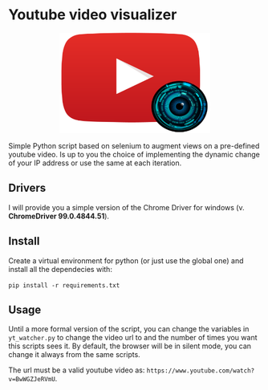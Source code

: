 # Youtube video visualizer

<p align="center">
  <img src="imgs/icon.png" alt="icon" width=300 height=200/>
</p>

Simple Python script based on selenium to augment views on a pre-defined youtube video. Is up to you the choice of implementing the dynamic change of your IP address or use the same at each iteration.


## Drivers

I will provide you a simple version of the Chrome Driver for windows (v. **ChromeDriver 99.0.4844.51**).

## Install

Create a virtual environment for python (or just use the global one) and install all the dependecies with:

```pip install -r requirements.txt```

## Usage

Until a more formal version of the script, you can change the variables in ```yt_watcher.py``` to change the video url to and the number of times you want this scripts sees it.
By default, the browser will be in silent mode, you can change it always from the same scripts. 


The url must be a valid youtube video as: ```https://www.youtube.com/watch?v=BwWGZJeRVmU```.

